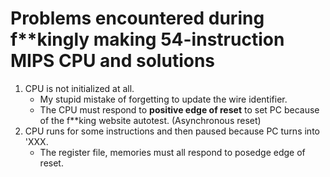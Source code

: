 Problems encountered during f\*\*kingly making 54-instruction MIPS CPU and solutions
===



1. CPU is not initialized at all.
   - My stupid mistake of forgetting to update the wire identifier.
   - The CPU must respond to **positive edge of reset** to set PC because of the f\*\*king website autotest. (Asynchronous reset)
2. CPU runs for some instructions and then paused because PC turns into 'XXX.
   - The register file, memories must all respond to posedge edge of reset.